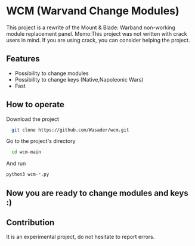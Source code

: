 
# WCM (Warvand Change Modules)

This project is a rewrite of the Mount & Blade: Warband non-working module replacement panel.
Memo:This project was not written with crack users in mind. If you are using crack, you can consider helping the project.




## Features

- Possibility to change modules
- Possibility to change keys (Native,Napoleonic Wars)
- Fast

  
## How to operate

Download the project

```bash
  git clone https://github.com/Wasader/wcm.git
```
Go to the project's directory

```bash
  cd wcm-main
```
And run

```bash
python3 wcm-*.py

```
## Now you are ready to change modules and keys :)

  
## Contribution

It is an experimental project, do not hesitate to report errors.

  
